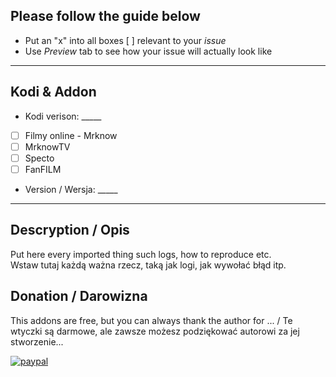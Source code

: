 ## Please follow the guide below 
- Put an "x" into all boxes [ ] relevant to your *issue*
- Use *Preview* tab to see how your issue will actually look like
---
## Kodi & Addon 
- Kodi verison: _____
- [ ] Filmy online - Mrknow
- [ ] MrknowTV
- [ ] Specto
- [ ] FanFILM
- Version / Wersja: _____
---
## Descryption / Opis
Put here every imported thing such logs, how to reproduce etc. <br/>
Wstaw tutaj każdą ważna rzecz, taką jak logi, jak wywołać błąd itp.

## Donation / Darowizna
This addons are free, but you can always thank the author for ... / Te wtyczki są darmowe, ale zawsze możesz podziękować autorowi za jej stworzenie...

[![paypal](https://www.paypalobjects.com/en_US/i/btn/btn_donateCC_LG.gif)](https://www.paypal.com/cgi-bin/webscr?cmd=_donations&business=HEV6TJY83S3Q4&lc=PL&item_name=Donation-Darowizna&currency_code=PLN&bn=PP%2dDonationsBF%3abtn_donateCC_LG%2egif%3aNonHosted)
